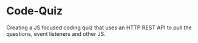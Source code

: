 # Code-Quiz
Creating a JS focused coding quiz that uses an HTTP REST API to pull the questions, event listeners and other JS.
